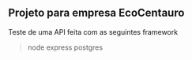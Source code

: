 ## Projeto para empresa EcoCentauro

Teste de uma API feita com as seguintes framework

> node
> express
> postgres 